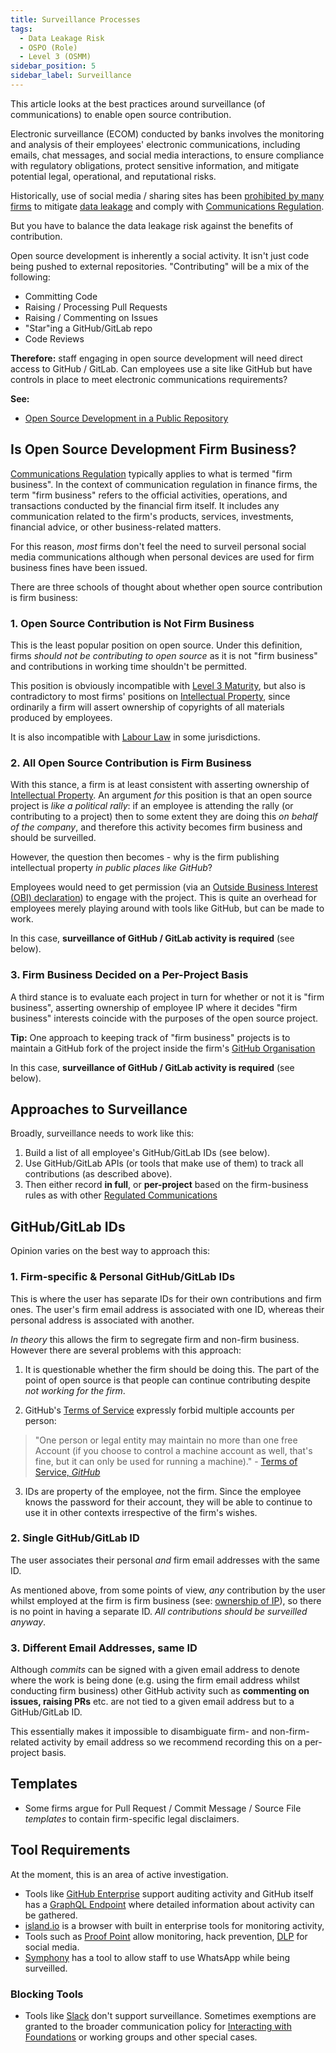 ```yaml
---
title: Surveillance Processes
tags: 
  - Data Leakage Risk
  - OSPO (Role)
  - Level 3 (OSMM)
sidebar_position: 5
sidebar_label: Surveillance
---
```


This article looks at the best practices around  surveillance (of communications) to enable open source contribution.

<BoxOut title="Communications" image="/img/bok/regs/communications.png" link="../../Regulations/Communication" title="Communications Regulation" linkText="Communication Regulation Details">

Electronic surveillance (ECOM) conducted by banks involves the monitoring and analysis of their employees' electronic communications, including emails, chat messages, and social media interactions, to ensure compliance with regulatory obligations, protect sensitive information, and mitigate potential legal, operational, and reputational risks.


Historically, use of social media / sharing sites has been [prohibited by many firms](../../Artifacts/DLP-Software) to mitigate [data leakage](../../Risks/Data-Leakage-Risk) and comply with [Communications Regulation](../../Regulations/Communication).  

But you have to balance the data leakage risk against the benefits of contribution.  

</BoxOut>

<BoxOut title="What Constitutes 'A Contribution'?" image="/img/bok/warning.png">

Open source development is inherently a social activity.  It isn't just code being pushed to external repositories.  "Contributing" will be a mix of the following:

- Committing Code
- Raising / Processing Pull Requests
- Raising / Commenting on Issues
- "Star"ing a GitHub/GitLab repo 
- Code Reviews

**Therefore:** staff engaging in open source development will need direct access to GitHub / GitLab.  Can employees use a site like GitHub but have controls in place to meet electronic communications requirements?


**See:**
 
  - [Open Source Development in a Public Repository](Public-Development)

</BoxOut>

## Is Open Source Development Firm Business?

[Communications Regulation](../../Regulations/Communication) typically applies to what is termed "firm business".  In the context of communication regulation in finance firms, the term "firm business" refers to the official activities, operations, and transactions conducted by the financial firm itself. It includes any communication related to the firm's products, services, investments, financial advice, or other business-related matters.

For this reason, _most_ firms don't feel the need to surveil personal social media communications although when personal devices are used for firm  business fines have been issued.  

There are three schools of thought about whether open source contribution is firm business:

### 1. Open Source Contribution is Not Firm Business

This is the least popular position on open source.  Under this definition, firms _should not be contributing to open source_ as it is not "firm business" and contributions in working time shouldn't be permitted.

This position is obviously incompatible with [Level 3 Maturity](../../OSMM/Level-3), but also is contradictory to most firms' positions on [Intellectual Property](../../Regulations/IP), since ordinarily a firm will assert ownership of copyrights of all materials produced by employees.

It is also incompatible with [Labour Law](../../Regulations/Labour) in some jurisdictions.

### 2.  All Open Source Contribution is Firm Business

With this stance, a firm is at least consistent with asserting ownership of [Intellectual Property](../../Regulations/IP).  An argument _for_ this position is that an open source project is _like a political rally_:  if an employee is attending the rally (or contributing to a project) then to some extent they are doing this _on behalf of the company_, and therefore this activity becomes firm business and should be surveilled.

However, the question then becomes - why is the firm publishing intellectual property _in public places like GitHub_?  

Employees would need to get permission (via an [Outside Business Interest (OBI) declaration](https://www.lawinsider.com/dictionary/outside-business-interests)) to engage with the project.  This is quite an overhead for employees merely playing around with tools like GitHub, but can be made to work.

In this case, **surveillance of GitHub / GitLab activity is required** (see below).

### 3.  Firm Business Decided on a Per-Project Basis

A third stance is to evaluate each project in turn for whether or not it is "firm business", asserting ownership of employee IP where it decides "firm business" interests coincide with the purposes of the open source project.

**Tip:** One approach to keeping track of "firm business" projects is to maintain a GitHub fork of the project inside the firm's [GitHub Organisation](https://docs.github.com/en/get-started/learning-about-github/types-of-github-accounts#organization-accounts)

In this case, **surveillance of GitHub / GitLab activity is required** (see below).
 
## Approaches to Surveillance

Broadly, surveillance needs to work like this:

1.  Build a list of all employee's GitHub/GitLab IDs (see below).
2.  Use GitHub/GitLab APIs (or tools that make use of them) to track all contributions (as described above). 
3.  Then either record **in full**, or **per-project** based on the firm-business rules as with other [Regulated Communications](../../Regulations/Communication)
 
## GitHub/GitLab IDs

Opinion varies on the best way to approach this:

### 1. Firm-specific & Personal GitHub/GitLab IDs

This is where the user has separate IDs for their own contributions and firm ones.  The user's firm email address is associated with one ID, whereas their personal address is associated with another.  

_In theory_ this allows the firm to segregate firm and non-firm business.  However there are several problems with this approach:

1. It is questionable whether the firm should be doing this.  The part of the point of open source is that people can continue contributing despite _not working for the firm_.

2. GitHub's [Terms of Service](https://help.github.com/en/github/site-policy/github-terms-of-service) expressly forbid multiple accounts per person:

 > "One person or legal entity may maintain no more than one free Account (if you choose to control a machine account as well, that's fine, but it can only be used for running a machine)." - [Terms of Service, _GitHub_](https://docs.github.com/en/site-policy/github-terms/github-terms-of-service)
 
3. IDs are property of the employee, not the firm.  Since the employee knows the password for their account, they will be able to continue to use it in other contexts irrespective of the firm's wishes.

### 2. Single GitHub/GitLab ID

The user associates their personal _and_ firm email addresses with the same ID.  

As mentioned above, from some points of view, _any_ contribution by the user whilst employed at the firm is firm business (see: [ownership of IP](../../Artifacts/CLAs-And-DCOs#Understanding-Copyright)), so there is no point in having a separate ID.  _All contributions should be surveilled anyway_.

### 3. Different Email Addresses, same ID

Although _commits_ can be signed with a given email address to denote where the work is being done (e.g. using the firm email address whilst conducting firm business) other GitHub activity such as **commenting on issues, raising PRs** etc. are not tied to a given email address but to a GitHub/GitLab ID.  

This essentially makes it impossible to disambiguate firm- and non-firm-related activity by email address so we recommend recording this on a per-project basis. 

## Templates

 - Some firms argue for Pull Request / Commit Message / Source File _templates_ to contain firm-specific legal disclaimers.

## Tool Requirements

At the moment, this is an area of active investigation.  

 - Tools like [GitHub Enterprise](https://github.com/enterprise) support auditing activity and GitHub itself has a [GraphQL Endpoint](https://docs.github.com/en/graphql) where detailed information about activity can be gathered.
 - [island.io](https://island.io) is a browser with built in enterprise tools for monitoring activity,
 - Tools such as [Proof Point](https://www.proofpoint.com/uk/solutions/social-media-protection-and-compliance) allow monitoring, hack prevention, [DLP](../../Artifacts/DLP-Software) for social media.  
 - [Symphony](https://symphony.com) has a tool to allow staff to use WhatsApp while being surveilled.

### Blocking Tools

 - Tools like [Slack](https://slack.comro) don't support surveillance.  Sometimes exemptions are granted to the broader communication policy for [Interacting with Foundations](../Level-4/Foundations) or working groups and other special cases.
 
 
 